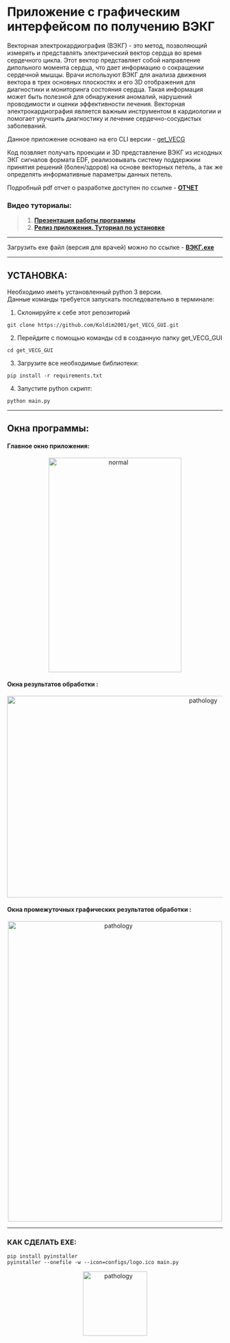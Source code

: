 # Приложение с графическим интерфейсом по получению ВЭКГ 

Векторная электрокардиография (ВЭКГ) - это метод, позволяющий измерять и представлять электрический вектор сердца во время сердечного цикла. Этот вектор представляет собой направление дипольного момента сердца, что дает информацию о сокращении сердечной мышцы. Врачи используют ВЭКГ для анализа движения вектора в трех основных плоскостях и его 3D отображения для диагностики и мониторинга состояния сердца. Такая информация может быть полезной для обнаружения аномалий, нарушений проводимости и оценки эффективности лечения. Векторная электрокардиография является важным инструментом в кардиологии и помогает улучшить диагностику и лечение сердечно-сосудистых заболеваний.

Данное приложение основано на его CLI версии - [get_VECG](https://github.com/Koldim2001/vector_ECG)

Код позвляет получать проекции и 3D представление ВЭКГ из исходных ЭКГ сигналов формата EDF, реализовывать систему поддержкии принятия решений (болен/здоров) на основе векторных петель, а так же определять информативные параметры данных петель.

Подробный pdf отчет о разработке доступен по ссылке - [__ОТЧЕТ__](https://github.com/Koldim2001/get_VECG_GUI/blob/main/Отчет%20о%20разработке.pdf) <br/>
### Видео туториалы: 
> 1. [__Презентация работы программы__](https://youtu.be/UTNPUhnxCF0)
> 2. [__Релиз приложения. Туториал по установке__](https://youtu.be/LBjjQQEMbTs)</br>
---
Загрузить exe файл (версия для врачей) можно по ссылке - [__ВЭКГ.exe__](https://drive.google.com/file/d/1NiJZQRy8RW_BnZ1ikotQ-E-WDKbNNe1F/view?usp=sharing)

---
## __УСТАНОВКА:__
Необходимо иметь установленный python 3 версии. \
Данные команды требуется запускать последовательно в терминале:
1. Склонируйте к себе этот репозиторий 
```
git clone https://github.com/Koldim2001/get_VECG_GUI.git
```
2. Перейдите с помощью команды cd в созданную папку get_VECG_GUI
```
cd get_VECG_GUI
```
3. Загрузите все необходимые библиотеки:
```
pip install -r requirements.txt
```
4. Запустите python скрипт:
```
python main.py
```

---
## __Окна программы:__
#### Главное окно приложения:
<div style="text-align:center;">
  <img src="https://drive.google.com/uc?id=1M1CS_xz3bp2w5g-34Dp01bDSXqz0sWIB" alt="normal" width="310" height="500">
</div>


#### Окна результатов обработки :
<div style="text-align:center;">
  <img src="https://drive.google.com/uc?id=1_0V8p5O-BlNBguF73Ja2bUhPGm3RNgRD" alt="pathology" width="900" height="470">
</div>


#### Окна промежуточных графических результатов обработки  :
<div style="text-align:center;">
  <img src="https://drive.google.com/uc?id=1zcntOImsxq99UwPvOOS4bfcm0d0OnEkY" alt="pathology" width="500" height="700">
</div>
 
---
### КАК СДЕЛАТЬ EXE:
```
pip install pyinstaller
pyinstaller --onefile -w --icon=configs/logo.ico main.py
```
<div style="text-align:center;">
  <img src="https://drive.google.com/uc?id=15zXrkRTfBcVQ-WGCkvp6QqQ-p_z98ETx" alt="pathology" width="150" height="150">
</div>
